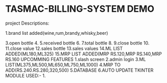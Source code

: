 # TASMAC-BILLING-SYSTEM DEMO
project Descriptions:

1.brand list added(wine,rum,brandy,whisky,beer)

3.open bottle
4.
5.received bottle
6.
7.total bottle
8.
9.close bottle
10.
11.close value
12.sales bottle
13.sales values
14.ML LIST ADDED(ML180,ML325)
15.MRP LIST ADDED(MRP RS.120,MRP RS.140,MRP RS.160
UPCOMMING FEATURES
1.slash screen
2.admin login
3.ML LIST(ML375,ML500,ML650,ML750,ML1000)
4.MRP TO ADD(RS.240.RS.280,320,500)
5.DATABASE
6.AUTO UPDATE
TKINTER MODULE USED:-
1.
